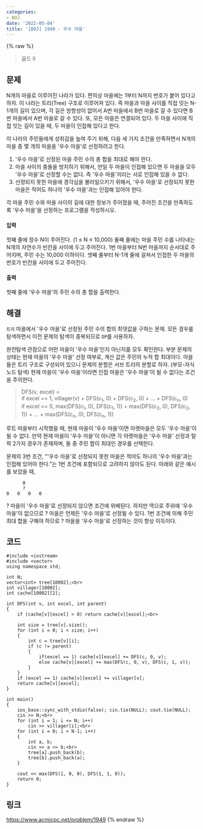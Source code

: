 ```yaml
---
categories:
- BOJ
date: '2022-05-04'
title: '[BOJ] 1949 - 우수 마을'
---
```


{% raw %}
> 골드 II<br>

## 문제
N개의 마을로 이루어진 나라가 있다. 편의상 마을에는 1부터 N까지 번호가 붙어 있다고 하자. 이 나라는 트리(Tree) 구조로 이루어져 있다. 즉 마을과 마을 사이를 직접 잇는 N-1개의 길이 있으며, 각 길은 방향성이 없어서 A번 마을에서 B번 마을로 갈 수 있다면 B번 마을에서 A번 마을로 갈 수 있다. 또, 모든 마을은 연결되어 있다. 두 마을 사이에 직접 잇는 길이 있을 때, 두 마을이 인접해 있다고 한다.

이 나라의 주민들에게 성취감을 높여 주기 위해, 다음 세 가지 조건을 만족하면서 N개의 마을 중 몇 개의 마을을 '우수 마을'로 선정하려고 한다.

1.  '우수 마을'로 선정된 마을 주민 수의 총 합을 최대로 해야 한다.
2.  마을 사이의 충돌을 방지하기 위해서, 만일 두 마을이 인접해 있으면 두 마을을 모두 '우수 마을'로 선정할 수는 없다. 즉 '우수 마을'끼리는 서로 인접해 있을 수 없다.
3.  선정되지 못한 마을에 경각심을 불러일으키기 위해서, '우수 마을'로 선정되지 못한 마을은 적어도 하나의 '우수 마을'과는 인접해 있어야 한다.

각 마을 주민 수와 마을 사이의 길에 대한 정보가 주어졌을 때, 주어진 조건을 만족하도록 '우수 마을'을 선정하는 프로그램을 작성하시오.

#### 입력
첫째 줄에 정수 N이 주어진다. (1 ≤ N ≤ 10,000) 둘째 줄에는 마을 주민 수를 나타내는 N개의 자연수가 빈칸을 사이에 두고 주어진다. 1번 마을부터 N번 마을까지 순서대로 주어지며, 주민 수는 10,000 이하이다. 셋째 줄부터 N-1개 줄에 걸쳐서 인접한 두 마을의 번호가 빈칸을 사이에 두고 주어진다.

#### 출력
첫째 줄에 '우수 마을'의 주민 수의 총 합을 출력한다.

## 해결
`트리` 마을에서 '우수 마을'로 선정된 주민 수의 합의 최댓값을 구하는 문제. 모든 경우를 탐색하면서 이전 문제의 탐색이 중복되므로 `DP`를 사용하자.

완전탐색 관점으로 어떤 마을이 '우수 마을'인지 아닌지를 모두 확인한다. 부분 문제의 상태는 현재 마을의 '우수 마을' 선정 여부로, 계산 값은 주민의 누적 합 최대이다. 마을들은 트리 구조로 구성되어 있으니 문제의 분할은 서브 트리의 분할로 하자. (부모-자식 노드 탐색) 현재 마을이 '우수 마을'이라면 인접 마을은 '우수 마을'이 될 수 없다는 조건을 주의한다.
> DFS(v, excel) = <br>
> if excel == 1, villager(v) + DFS(c<sub>1</sub>, 0) + DFS(c<sub>2</sub>, 0) + ... + DFS(c<sub>n</sub>, 0)<br>
> if excel == 0, max(DFS(c<sub>1</sub>, 0), DFS(c<sub>1</sub>, 1)) + max(DFS(c<sub>2</sub>, 0), DFS(c<sub>2</sub>, 1)) + ... + max(DFS(c<sub>n</sub>, 0), DFS(c<sub>n</sub>, 1))<br>

루트 마을부터 시작했을 때, 현재 마을이 '우수 마을'이면 아랫마을은 모두 '우수 마을'이 될 수 없다. 만약 현재 마을이 '우수 마을'이 아니면 각 아랫마을은 '우수 마을' 선정과 탈락 2가지 경우가 존재하며, 둘 중 주민 합이 최대인 경우를 선택한다.

문제의 3번 조건, "'우수 마을'로 선정되지 못한 마을은 적어도 하나의 '우수 마을'과는 인접해 있어야 한다."는 1번 조건에 포함되므로 고려하지 않아도 된다. 아래와 같은 예시를 보았을 때,
```
      0
      ?
0   0   0   0
```
? 마을이 '우수 마을'로 선정되지 않으면 조건에 위배된다. 하지만 역으로 주위에 '우수 마을'이 없으므로 ? 마을은 언제든 '우수 마을'로 선정될 수 있다. 1번 조건에 의해 주민 최대 합을 구해야 하므로 ? 마을을 '우수 마을'로 선정하는 것이 항상 이득이다. 

## 코드
```
#include <iostream>
#include <vector>
using namespace std;

int N;
vector<int> tree[10002];<br>
int villager[10002];
int cache[10002][2];

int DFS(int v, int excel, int parent)
{
	if (cache[v][excel] > 0) return cache[v][excel];<br>

	int size = tree[v].size();
	for (int i = 0; i < size; i++)
	{
		int c = tree[v][i];
		if (c != parent)
		{
			if(excel == 1) cache[v][excel] += DFS(c, 0, v);
			else cache[v][excel] += max(DFS(c, 0, v), DFS(c, 1, v));
		}
	}
	if (excel == 1) cache[v][excel] += villager[v];
	return cache[v][excel];
}

int main()
{
	ios_base::sync_with_stdio(false); cin.tie(NULL); cout.tie(NULL);
	cin >> N;<br>
	for (int i = 1; i <= N; i++)
		cin >> villager[i];<br>
	for (int i = 0; i < N-1; i++)
	{
		int a, b;
		cin >> a >> b;<br>
		tree[a].push_back(b);
		tree[b].push_back(a);
	}

	cout << max(DFS(1, 0, 0), DFS(1, 1, 0));
	return 0;
}
```

## 링크
https://www.acmicpc.net/problem/1949
{% endraw %}